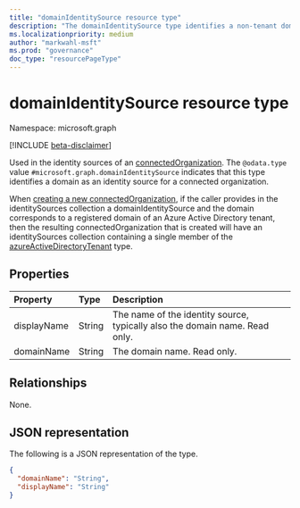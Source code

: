 ```yaml
---
title: "domainIdentitySource resource type"
description: "The domainIdentitySource type identifies a non-tenant domain as an identity source for a connected organization."
ms.localizationpriority: medium
author: "markwahl-msft"
ms.prod: "governance"
doc_type: "resourcePageType"
---
```


# domainIdentitySource resource type

Namespace: microsoft.graph

[!INCLUDE [beta-disclaimer](../../includes/beta-disclaimer.md)]

Used in the identity sources of an [connectedOrganization](connectedOrganization.md). The `@odata.type` value `#microsoft.graph.domainIdentitySource` indicates that this type identifies a domain as an identity source for a connected organization.

When [creating a new connectedOrganization](../api/entitlementmanagement-post-connectedorganizations.md), if the caller provides in the identitySources collection a domainIdentitySource and the domain corresponds to a registered domain of an Azure Active Directory tenant, then the resulting connectedOrganization that is created will have an identitySources collection containing a single member of the [azureActiveDirectoryTenant](azureactivedirectorytenant.md) type.

## Properties

| Property                     | Type                      | Description |
| :--------------------------- | :------------------------ | :---------- |
| displayName |String | The name of the identity source, typically also the domain name. Read only. |
| domainName |String | The domain name. Read only. |

## Relationships

None.

## JSON representation

The following is a JSON representation of the type.

<!-- {
  "blockType": "resource",
  "optionalProperties": [

  ],
  "@odata.type": "microsoft.graph.domainIdentitySource",
  "baseType": "microsoft.graph.identitySource"
}-->

```json
{
  "domainName": "String",
  "displayName": "String"
}
```

<!-- uuid: 16cd6b66-4b1a-43a1-adaf-3a886856ed98
2019-02-04 14:57:30 UTC -->
<!-- {
  "type": "#page.annotation",
  "description": "domainIdentitySource resource type",
  "keywords": "",
  "section": "documentation",
  "tocPath": ""
}-->



